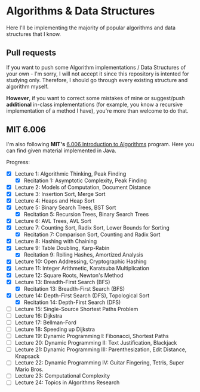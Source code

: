 # Algorithms & Data Structures
Here I'll be implementing the majority of popular algorithms and data structures that I know.

## Pull requests
If you want to push some Algorithm implementations / Data Structures of your own - I'm sorry, I will not accept it since this repository is intented for studying only. Therefore, I should go through every existing structure and algorithm myself.

**However**, if you want to correct some mistakes of mine or suggest/push **additional**  in-class implementations (for example, you know a recursive implementation of a method I have), you're more than welcome to do that.

## MIT 6.006
I'm also following **MIT's** [6.006 Introduction to Algorithms](https://ocw.mit.edu/courses/electrical-engineering-and-computer-science/6-006-introduction-to-algorithms-fall-2011/) program. Here you can find given material implemented in Java.

Progress:
- [x] Lecture 1: Algorithmic Thinking, Peak Finding
    - [x] Recitation 1: Asymptotic Complexity, Peak Finding
- [x] Lecture 2: Models of Computation, Document Distance
- [x] Lecture 3: Insertion Sort, Merge Sort
- [x] Lecture 4: Heaps and Heap Sort
- [x] Lecture 5: Binary Search Trees, BST Sort
    - [x] Recitation 5: Recursion Trees, Binary Search Trees
- [x] Lecture 6: AVL Trees, AVL Sort
- [x] Lecture 7: Counting Sort, Radix Sort, Lower Bounds for Sorting
    - [x] Recitation 7: Comparison Sort, Counting and Radix Sort
- [x] Lecture 8: Hashing with Chaining
- [x] Lecture 9: Table Doubling, Karp-Rabin
    - [x] Recitation 9: Rolling Hashes, Amortized Analysis
- [x] Lecture 10: Open Addressing, Cryptographic Hashing
- [x] Lecture 11: Integer Arithmetic, Karatsuba Multiplication
- [x] Lecture 12: Square Roots, Newton's Method
- [x] Lecture 13: Breadth-First Search (BFS)
    - [x] Recitation 13: Breadth-First Search (BFS)
- [x] Lecture 14: Depth-First Search (DFS), Topological Sort
    - [x] Recitation 14: Depth-First Search (DFS)
- [ ] Lecture 15: Single-Source Shortest Paths Problem
- [ ] Lecture 16: Dijkstra
- [ ] Lecture 17: Bellman-Ford
- [ ] Lecture 18: Speeding up Dijkstra
- [ ] Lecture 19: Dynamic Programming I: Fibonacci, Shortest Paths
- [ ] Lecture 20: Dynamic Programming II: Text Justification, Blackjack
- [ ] Lecture 21: Dynamic Programming III: Parenthesization, Edit Distance, Knapsack
- [ ] Lecture 22: Dynamic Programming IV: Guitar Fingering, Tetris, Super Mario Bros.
- [ ] Lecture 23: Computational Complexity
- [ ] Lecture 24: Topics in Algorithms Research